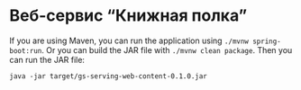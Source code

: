 # Веб-сервис “Книжная полка”
If you are using Maven, you can run the application using `./mvnw spring-boot:run`. Or you can build the JAR file with `./mvnw clean package`. Then you can run the JAR file:

`java -jar target/gs-serving-web-content-0.1.0.jar`
